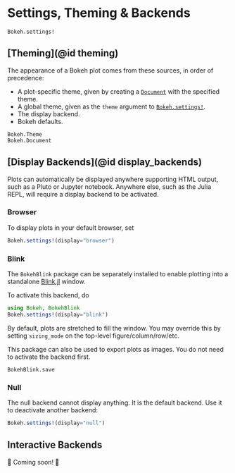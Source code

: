 # Settings, Theming & Backends

```@docs
Bokeh.settings!
```

## [Theming](@id theming)

The appearance of a Bokeh plot comes from these sources, in order of precedence:
- A plot-specific theme, given by creating a [`Document`](@ref) with the specified theme.
- A global theme, given as the `theme` argument to [`Bokeh.settings!`](@ref).
- The display backend.
- Bokeh defaults.

```@docs
Bokeh.Theme
Bokeh.Document
```

## [Display Backends](@id display_backends)

Plots can automatically be displayed anywhere supporting HTML output, such as a Pluto or
Jupyter notebook. Anywhere else, such as the Julia REPL, will require a display backend to
be activated.

### Browser

To display plots in your default browser, set
```julia
Bokeh.settings!(display="browser")
```

### Blink

The `BokehBlink` package can be separately installed to enable plotting into a standalone
[Blink.jl](https://github.com/JuliaGizmos/Blink.jl) window.

To activate this backend, do
```julia
using Bokeh, BokehBlink
Bokeh.settings!(display="blink")
```

By default, plots are stretched to fill the window. You may override this by setting
`sizing_mode` on the top-level figure/column/row/etc.

This package can also be used to export plots as images. You do not need to activate the
backend first.

```@docs
BokehBlink.save
```

### Null

The null backend cannot display anything. It is the default backend. Use it to deactivate
another backend:
```julia
Bokeh.settings!(display="null")
```

## Interactive Backends

🚧 Coming soon! 🚧
